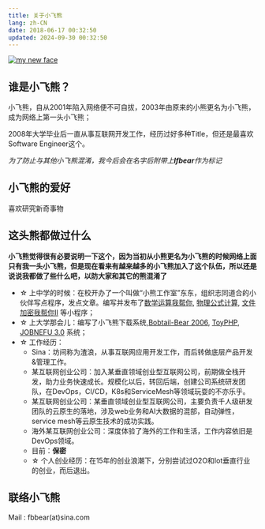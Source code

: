 ```yaml
---
title: 关于小飞熊 
lang: zh-CN
date: 2018-06-17 00:32:50
updated: 2024-09-30 00:32:50
---
```

[![my new face](/assets/images/avatar.jpeg)](/assets/logo/avatar.jpeg)


## 谁是小飞熊？

小飞熊，自从2001年陷入网络便不可自拔，2003年由原来的小熊更名为小飞熊，成为网络上第一头小飞熊；

2008年大学毕业后一直从事互联网开发工作，经历过好多种Title，但还是最喜欢Software Engineer这个。

_为了防止与其他小飞熊混淆，我今后会在名字后附带上**lfbear**作为标记_

## 小飞熊的爱好

喜欢研究新奇事物

## 这头熊都做过什么

**小飞熊觉得很有必要说明一下这个，因为当初从小熊更名为小飞熊的时候网络上面只有我一头小飞熊，但是现在看来有越来越多的小飞熊加入了这个队伍，所以还是说说我都做了些什么吧，以防大家和其它的熊混淆了**

- ☆ 上中学的时候：在校开办了一个叫做“小熊工作室”东东，组织志同道合的小伙伴写点程序，发点文章。编写并发布了[数学运算我帮你](# "结合当时的学习内容编写的VB程序作品"), [物理公式计算](# "结合当时的学习内容编写的VB程序作品"), [文件加密我帮你II](# "同样稚嫩的VB程序作品") 等小程序；  
- ☆ 上大学那会儿：编写了小飞熊下载系统,[Bobtail-Bear 2006](https://code.google.com/archive/p/bobtail-bear/ "开源的PHP下载系统"), [ToyPHP](# "PHP轻量级框架 但最终没能正式发布"), [JOBNEFU 3.0](# "东北林业大学就业信息网") 系统； 
- ☆ 工作经历： 
    + Sina：坊间称为渣浪，从事互联网应用开发工作，而后转做底层产品开发&管理工作。
    + 某互联网创业公司：加入某垂直领域创业型互联网公司，前期做全栈开发，助力业务快速成长。规模化以后，转回后端，创建公司系统研发团队，在DevOps，CI/CD，K8s和ServiceMesh等领域玩耍的不亦乐乎。
    + 某互联网创业公司：某垂直领域创业型互联网公司，主要负责千人级研发团队的云原生的落地，涉及web业务和AI大数据的混部，自动弹性，service mesh等云原生技术的成功实践。
    + 海外某互联网创业公司：深度体验了海外的工作和生活，工作内容依旧是DevOps领域。
    + 目前：**保密**
    + ☆ 个人创业经历：在15年的创业浪潮下，分别尝试过O2O和Iot垂直行业的创业，而后退出。

## 联络小飞熊

Mail : fbbear(at)sina.com